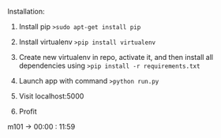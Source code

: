 Installation:

1. Install pip `>sudo apt-get install pip`

2. Install virtualenv `>pip install virtualenv`

3. Create new virtualenv in repo, activate it, and then install all dependencies using `>pip install -r requirements.txt`

4. Launch app with command `>python run.py`

5. Visit localhost:5000

6. Profit




m101 -> 00:00 : 11:59

